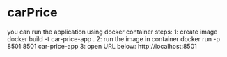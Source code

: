 # carPrice

you can run the application using docker container
steps: 
1: create image
  docker build -t car-price-app .
2: run the image in container
  docker run -p 8501:8501 car-price-app
3: open URL below: 
  http://localhost:8501
  
